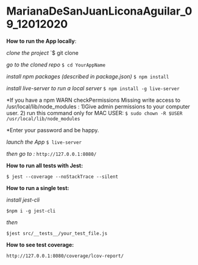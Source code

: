 # MarianaDeSanJuanLiconaAguilar_09_12012020
**How to run the App locally**:

*clone the project*
`$ git clone <URL>

*go to the cloned repo*
`$ cd YourAppName`

*install npm packages (described in package.json)*
`$ npm install`

*install live-server to run a local server*
`$ npm install -g live-server`

*If you have a npm WARN checkPermissions Missing write access to /usr/local/lib/node_modules : 1)Give admin permissions to your computer user. 2) run this command only for MAC USER:
`$ sudo chown -R $USER /usr/local/lib/node_modules` 

*Enter your password and be happy.

*launch the App*
`$ live-server`

*then go to :*
`http://127.0.0.1:8080/`


**How to run all tests with Jest:**

`$ jest --coverage --noStackTrace --silent`

**How to run a single test:**

*install jest-cli*

`$npm i -g jest-cli`

*then*

`$jest src/__tests__/your_test_file.js`

**How to see test coverage:**

`http://127.0.0.1:8080/coverage/lcov-report/`